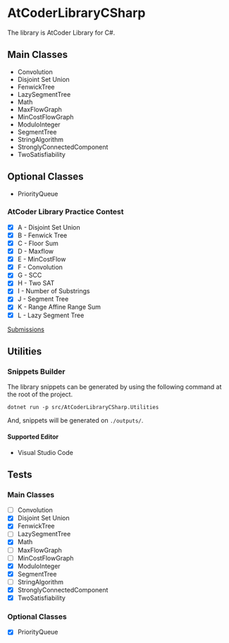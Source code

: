 # AtCoderLibraryCSharp

The library is AtCoder Library for C#.

## Main Classes

- Convolution
- Disjoint Set Union
- FenwickTree
- LazySegmentTree
- Math
- MaxFlowGraph
- MinCostFlowGraph
- ModuloInteger
- SegmentTree
- StringAlgorithm
- StronglyConnectedComponent
- TwoSatisfiability

## Optional Classes

- PriorityQueue

### AtCoder Library Practice Contest

- [x] A - Disjoint Set Union
- [x] B - Fenwick Tree
- [x] C - Floor Sum
- [x] D - Maxflow
- [x] E - MinCostFlow
- [x] F - Convolution
- [x] G - SCC
- [x] H - Two SAT
- [x] I - Number of Substrings
- [x] J - Segment Tree
- [x] K - Range Affine Range Sum
- [x] L - Lazy Segment Tree

[Submissions](https://atcoder.jp/contests/practice2/submissions?f.User=AconCavy)

## Utilities

### Snippets Builder

The library snippets can be generated by using the following command at the root of the project.

```
dotnet run -p src/AtCoderLibraryCSharp.Utilities
```

And, snippets will be generated on `./outputs/`.

#### Supported Editor

- Visual Studio Code

## Tests

### Main Classes

- [ ] Convolution
- [x] Disjoint Set Union
- [x] FenwickTree
- [ ] LazySegmentTree
- [x] Math
- [ ] MaxFlowGraph
- [ ] MinCostFlowGraph
- [x] ModuloInteger
- [x] SegmentTree
- [ ] StringAlgorithm
- [x] StronglyConnectedComponent
- [x] TwoSatisfiability

### Optional Classes
- [x] PriorityQueue